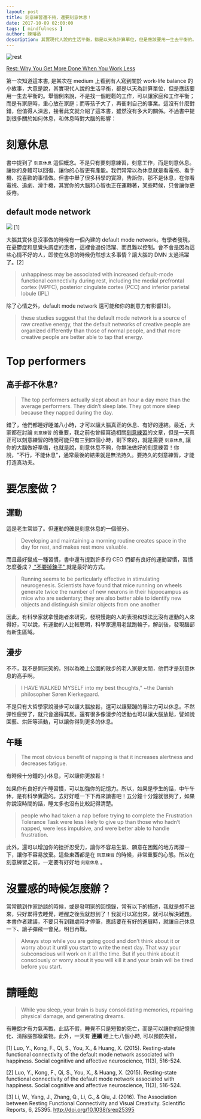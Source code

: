 ```yaml
---
layout: post
title: 刻意練習還不夠，還要刻意休息！ 
date: 2017-10-09 02:00:00
tags: [ mindfulness ]
author: 陳璿丞
description: 其實現代人說的生活平衡，都是以天為計算單位，但是應該要用一生去平衡的。舉個例來說，不是找一個輕鬆的工作，可以讓家庭和工作平衡；而是有家庭時，重心放在家庭；而等孩子大了，再衝刺自己的事業。這沒有什麼對錯，但值得人深思，接著此文就介紹了這本書，雖然沒有多大的關係。不過書中提到很多關於如何休息，和休息時對大腦的影響：
---
```

![rest](https://i.imgur.com/I9at9zx.jpg)

[Rest: Why You Get More Done When You Work Less](https://www.amazon.com/Rest-More-Done-When-Work/dp/0465074871) 

第一次知道這本書, 是某次在 medium 上看到有人寫到關於 work-life balance 的小故事，大意是說，其實現代人說的生活平衡，都是以天為計算單位，但是應該要用一生去平衡的。舉個例來說，不是找一個輕鬆的工作，可以讓家庭和工作平衡；而是有家庭時，重心放在家庭；而等孩子大了，再衝刺自己的事業。這沒有什麼對錯，但值得人深思，接著此文就介紹了這本書，雖然沒有多大的關係。不過書中提到很多關於如何休息，和休息時對大腦的影響：

<!--more-->

刻意休息
========

書中提到了 `刻意休息` 這個概念。不是只有要刻意練習，刻意工作，而是刻意休息。讓你的身體可以回復、讓你的心智更有產能。我們常常以為休息就是看電視、看手機、找喜歡的事情做。但書中舉了很多科學的實證，告訴你，那不是休息，在你看電視、追劇、滑手機，其實你的大腦和心智也正在運轉著，某些時候，只會讓你更疲倦。

default mode network
--------------------

![](https://i.imgur.com/5YiLqWG.jpg) [1]

大腦其實休息沒事做的時候有一個內建的 default mode network。有學者發現，在憂鬱症和思覺失調症的患者，這裡會過份活躍、而且難以控制。會不會是因為這些心情不好的人，即使在休息的時候仍然想太多事情？讓大腦的 DMN 太過活躍了。[2]

> unhappiness may be associated with increased default-mode functional connectivity during rest, including the medial prefrontal cortex (MPFC), posterior cingulate cortex (PCC) and inferior parietal lobule (IPL)

除了心情之外，default mode network 還可能和你的創意力有影響[3]。

> these studies suggest that the default mode network is a source of raw creative energy, that the default networks of creative people are organized differently than those of normal people, and that more creative people are better able to tap that energy.

Top performers
==============

高手都不休息?
-------------

> The top performers actually slept about an hour a day more than the average performers. They didn’t sleep late. They got more sleep because they napped during the day.

錯了，他們都睡好睡滿八小時，才可以讓大腦真正的休息、有好的連結。最近，大家都在討論 `刻意練習` 的重要，我之前也曾經寫過相關[刻意練習](https://hsuancheng.net/peak/)的文章，但是一天真正可以刻意練習的時間可能只有三到四個小時，剩下來的，就是需要 `刻意休息`, 讓你的大腦做好準備，也就是說，刻意休息不夠，你無法做好的刻意練習！你說，"不行，不能休息"，通常最後的結果就是無法持久。要持久的刻意練習，才能打造真功夫。

要怎麼做？
==========

運動
----

這是老生常談了。但運動的確是刻意休息的一個部分。

> Developing and maintaining a morning routine creates space in the day for rest, and makes rest more valuable.

而且最好變成一種習慣，書中還有提到許多的 CEO 們都有良好的運動習慣，習慣怎麼養成？[ "不要掉鍊子" ](http://lifehacker.com/281626/jerry-seinfelds-productivity-secret)就是最好的方式。

> Running seems to be particularly effective in stimulating neurogenesis. Scientists have found that mice running on wheels generate twice the number of new neurons in their hippocampus as mice who are sedentary; they are also better able to identify new objects and distinguish similar objects from one another

因此，有科學家就拿慢跑者來研究，發現慢跑的人的表現和想法比沒有運動的人來得好，可以說，有運動的人比較聰明，科學家還用老鼠跑輪子，解剖後，發現腦部有新生區域。

漫步
----

不不，我不是開玩笑的。別以為晚上公園的散步的老人家是太閒，他們才是刻意休息的高手啊。

> I HAVE WALKED MYSELF into my best thoughts,” ~the Danish philosopher Søren Kierkegaard.

不是只有大哲學家說漫步可以讓大腦放鬆，還可以讓緊蹦的專注力可以休息。不然彈性疲勞了，就只會適得其反。還有很多像漫步的活動也可以讓大腦放鬆，譬如說園藝、烘飪等活動，可以讓你得到更多的休息。

午睡
----

> The most obvious benefit of napping is that it increases alertness and decreases fatigue.

有時候十分鐘的小休息，可以讓你更放鬆！

如果你有良好的午睡習慣，可以加強你的記憶力。所以，如果是學生的話，中午午休，是有科學實證的。去好好睡一下下再來讀書吧！五分鐘十分鐘就很夠了，如果你說沒時間的話，睡太多也沒有比較記得清楚。

> people who had taken a nap before trying to complete the Frustration Tolerance Task were less likely to give up than those who hadn’t napped, were less impulsive, and were better able to handle frustration.

此外，還可以增加你的挫折忍受力，讓你不容易生氣、願意在困難的地方再撐一下，讓你不容易放棄。這些東西都是在 `刻意練習` 的時候，非常重要的心態。所以在刻意練習之前，一定要有好好地 `刻意休息` 。

沒靈感的時候怎麼辦？
====================

常常聽到作家訪談的時候，或是發明家的回憶錄，常有以下的描述，我就是想不出來，只好累得去睡覺，睡醒之後我就想到了！我就可以寫出來，就可以解決難題。本書作者建議，不要只有到難處時才停筆，應該要在有好的進展時，就讓自己休息一下、讓子彈飛一會兒，明日再戰。

> Always stop while you are going good and don’t think about it or worry about it until you start to write the next day. That way your subconscious will work on it all the time. But if you think about it consciously or worry about it you will kill it and your brain will be tired before you start.

請睡飽
======

> While you sleep, your brain is busy consolidating memories, repairing physical damage, and generating dreams.

有睡飽才有力氣再戰，此話不假，睡覺不只是短暫的死亡，而是可以讓你的記憶強化、清除腦部廢棄物。此外，一天有 **連續** 睡上七八個小時, 可以預防失智，

[1] Luo, Y., Kong, F., Qi, S., You, X., & Huang, X. (2015). Resting-state functional connectivity of the default mode network associated with happiness. Social cognitive and affective neuroscience, 11(3), 516-524.

[2] Luo, Y., Kong, F., Qi, S., You, X., & Huang, X. (2015). Resting-state functional connectivity of the default mode network associated with happiness. Social cognitive and affective neuroscience, 11(3), 516-524.

[3] Li, W., Yang, J., Zhang, Q., Li, G., & Qiu, J. (2016). The Association between Resting Functional Connectivity and Visual Creativity. Scientific Reports, 6, 25395. <http://doi.org/10.1038/srep25395>

